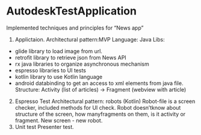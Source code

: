 # AutodeskTestApplication
Implemented techniques and principles for “News app”
1. Applictaion.
Architectural pattern:MVP
Language: Java
Libs:
 - glide library to load image from url.
 - retrofit library to retrieve json from News API
 - rx java libraries to organize asynchronous mechanism
 - espresso libraries to UI tests
 - kotlin library to use Kotlin language
 - android databinding to get an access to xml elements from java file.
Structure:
  Activity (list of articles) -> Fragment (webview with article)

2. Espresso Test
Architectural pattern: robots (Kotlin)
Robot-file is a screen checker, included methods for UI check. Robot doesn’tknow about structure of the screen, how manyfragments on them, is it activity or fragment. New screen - new robot.
3. Unit test
Presenter test.
